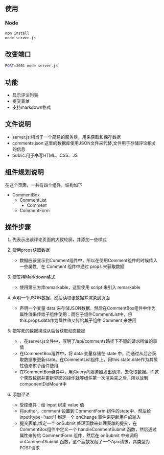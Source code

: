 ## 使用
    

### Node

```sh
npm install
node server.js
```


## 改变端口

```sh
PORT=3001 node server.js
```

## 功能

* 显示评论列表
* 提交表单
* 支持markdown格式

## 文件说明

* server.js:相当于一个简易的服务器，用来获取和保存数据
* comments.json:这里的数据库使用JSON文件来代替,文件用于存储评论相关的信息
* public:用于书写HTML、CSS、JS

## 组件规划说明

在这个页面，一共有四个组件，结构如下
- CommentBox
  - CommentList
    - Comment
  - CommentForm

## 操作步骤

1. 先表示出该评论页面的大致轮廓，并添加一些样式

2. 使用props获取数据
  
   - 数据应该显示到Comment组件中，所以在使用Comment组件的时候传入一些属性，在 Comment 组件中通过 props 来获取数据

3. 使支持Markdown格式

   - 使用第三方库remarkable，这里使用 script 来引入 remarkable

4. 声明一个JSON数据，然后读取该数据并渲染到页面
   - 声明一个变量 data 来存储JSON数据，然后在CommentBox组件中作为属性值来传给子组件使用；而在子组件CommentList中，将this.props.data作为属性值又传给其子组件 Comment 来使用

5. 把写死的数据换成从后台获取动态数据

   - <CommentBox url="/api/comments" /> ，在server.js文件中，写明了/api/comments路径下不同的请求所做的事情
   - 在CommentBox组件中，将 data 变量存储在 state 中，而通过从后台获取数据来更新state。在CommentList组件上，用this.state.date作为其属性值来供子组件使用
   - 在CommentBox组件中，用jQuery向服务器发出请求，去获取数据。而这个获取数据并更新界面的操作就等组件第一次渲染完之后，所以放到componentDidMount中

6. 添加评论
   
   - 受控组件：给 input 绑定 value 值
   - 将author、comment 设置到 CommentForm 组件的state中，然后给 input[type="text"] 绑定一个 onChange 事件来更新用户的输入
   - 提交表单,绑定一个 onSubmit 处理函数来处理表单的提交，在CommentBox组件中定义一个 handleCommentSubmit 函数，然后通过属性来传给 CommentForm 组件，然后在 onSubmit 中来调用onCommentSubmit 函数，这个函数发起了一个Ajax请求，其类型为POST请求

